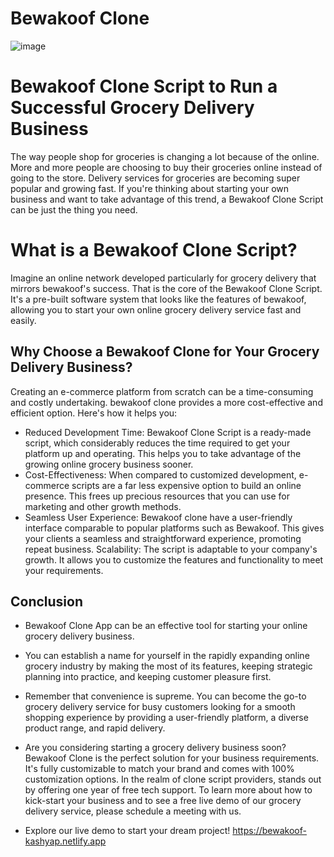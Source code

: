 # Bewakoof Clone

![image](https://github.com/skashyap9934/bewakoof.com/assets/119413052/db6187c5-f917-468a-9c8a-26278762f8ec)

<h1>Bewakoof Clone Script to Run a Successful Grocery Delivery Business</h1>

The way people shop for groceries is changing a lot because of the online. More and more people are choosing to buy their groceries online instead of going to the store. Delivery services for groceries are becoming super popular and growing fast. If you're thinking about starting your own business and want to take advantage of this trend, a Bewakoof Clone Script can be just the thing you need.

<h1>What is a Bewakoof Clone Script?</h1>

Imagine an online network developed particularly for grocery delivery that mirrors bewakoof's success. That is the core of the Bewakoof Clone Script. It's a pre-built software system that looks like the features of bewakoof, allowing you to start your own online grocery delivery service fast and easily.

<h2>Why Choose a Bewakoof Clone for Your Grocery Delivery Business?</h2>

Creating an e-commerce platform from scratch can be a time-consuming and costly undertaking. bewakoof clone provides a more cost-effective and efficient option. Here's how it helps you:

* Reduced Development Time: Bewakoof Clone Script is a ready-made script, which considerably reduces the time required to get your platform up and operating. This helps you to take advantage of the growing online grocery business sooner.
* Cost-Effectiveness: When compared to customized development, e-commerce scripts are a far less expensive option to build an online presence. This frees up precious resources that you can use for marketing and other growth methods.
* Seamless User Experience: Bewakoof clone have a user-friendly interface comparable to popular platforms such as Bewakoof. This gives your clients a seamless and straightforward experience, promoting repeat business.
Scalability: The script is adaptable to your company's growth. It allows you to customize the features and functionality to meet your requirements.

<h2>Conclusion</h2>

* Bewakoof Clone App can be an effective tool for starting your online grocery delivery business.
* You can establish a name for yourself in the rapidly expanding online grocery industry by making the most of its features, keeping strategic planning into practice, and keeping customer pleasure first.
* Remember that convenience is supreme. You can become the go-to grocery delivery service for busy customers looking for a smooth shopping experience by providing a user-friendly platform, a diverse product range, and rapid delivery.

* Are you considering starting a grocery delivery business soon? Bewakoof Clone is the perfect solution for your business requirements. It's fully customizable to match your brand and comes with 100% customization options. In the realm of clone script providers, stands out by offering one year of free tech support. To learn more about how to kick-start your business and to see a free live demo of our grocery delivery service, please schedule a meeting with us.

* Explore our live demo to start your dream project! https://bewakoof-kashyap.netlify.app
